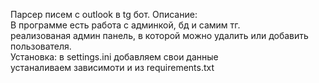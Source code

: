 Парсер писем с outlook в tg бот.
Описание:<br> 
В программе есть работа с админкой, бд и самим тг. <br>
реализованая админ панель, в которой можно удалить или добавить пользователя.<br>
Установка:
в settings.ini добавляем свои данные <br>
устаналиваем зависимоти и из requirements.txt 

